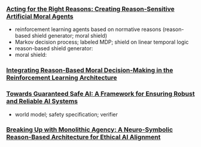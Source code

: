 ### [Acting for the Right Reasons: Creating Reason-Sensitive Artificial Moral Agents](https://arxiv.org/pdf/2409.15014)
- reinforcement learning agents based on normative reasons (reason-based shield generator; moral shield)
- Markov decision process; labeled MDP; shield on linear temporal logic
- reason-based shield generator:
- moral shield: 

### [Integrating Reason-Based Moral Decision-Making in the Reinforcement Learning Architecture](https://arxiv.org/pdf/2507.15895)



### [Towards Guaranteed Safe AI: A Framework for Ensuring Robust and Reliable AI Systems](https://arxiv.org/pdf/2405.06624)
- world model; safety specification; verifier

### [Breaking Up with Monolithic Agency: A Neuro-Symbolic Reason-Based Architecture for Ethical AI Alignment]()
